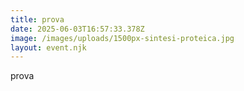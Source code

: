 ```yaml
---
title: prova
date: 2025-06-03T16:57:33.378Z
image: /images/uploads/1500px-sintesi-proteica.jpg
layout: event.njk
---
```

p﻿rova